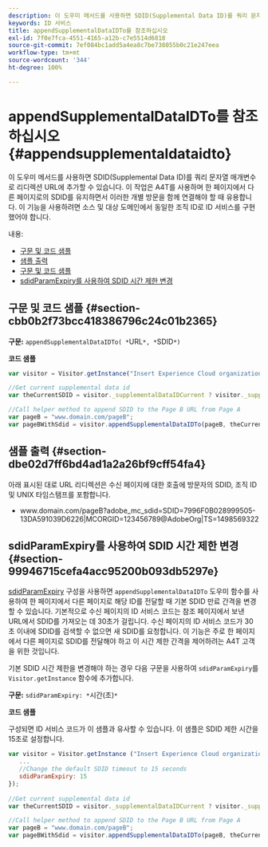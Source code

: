 ```yaml
---
description: 이 도우미 메서드를 사용하면 SDID(Supplemental Data ID)를 쿼리 문자열 매개변수로 리디렉션 URL에 추가할 수 있습니다. 이 작업은 A4T를 사용하며 한 페이지에서 다른 페이지로의 SDID를 유지하면서 이러한 개별 방문을 함께 연결해야 할 때 유용합니다. 이 기능을 사용하려면 소스 및 대상 도메인에서 동일한 조직 ID로 ID 서비스를 구현했어야 합니다.
keywords: ID 서비스
title: appendSupplementalDataIDTo를 참조하십시오
exl-id: 7f0e7fca-4551-4165-a12b-c7e5514d6818
source-git-commit: 7ef084bc1add5a4ea8c7be738055b0c21e247eea
workflow-type: tm+mt
source-wordcount: '344'
ht-degree: 100%

---
```


# appendSupplementalDataIDTo를 참조하십시오{#appendsupplementaldataidto}

이 도우미 메서드를 사용하면 SDID(Supplemental Data ID)를 쿼리 문자열 매개변수로 리디렉션 URL에 추가할 수 있습니다. 이 작업은 A4T를 사용하며 한 페이지에서 다른 페이지로의 SDID를 유지하면서 이러한 개별 방문을 함께 연결해야 할 때 유용합니다. 이 기능을 사용하려면 소스 및 대상 도메인에서 동일한 조직 ID로 ID 서비스를 구현했어야 합니다.

내용:

<ul class="simplelist"> 
 <li> <a href="../../library/get-set/appendsupplementaldataidto.md#section-cbb0b2f73bcc418386796c24c01b2365" format="dita" scope="local"> 구문 및 코드 샘플 </a> </li> 
 <li> <a href="../../library/get-set/appendsupplementaldataidto.md#section-dbe02d7ff6bd4ad1a2a26bf9cff54fa4" format="dita" scope="local"> 샘플 출력 </a> </li> 
 <li> <a href="../../library/get-set/appendsupplementaldataidto.md#section-cbb0b2f73bcc418386796c24c01b2365" format="dita" scope="local"> 구문 및 코드 샘플 </a> </li> 
 <li> <a href="../../library/get-set/appendsupplementaldataidto.md#section-99946715cefa4acc95200b093db5297e" format="dita" scope="local"> sdidParamExpiry를 사용하여 SDID 시간 제한 변경 </a> </li> 
</ul>

## 구문 및 코드 샘플 {#section-cbb0b2f73bcc418386796c24c01b2365}

**구문:** `appendSupplementalDataIDTo( *`URL`*, *`SDID`*)`

**코드 샘플**

```js
var visitor = Visitor.getInstance("Insert Experience Cloud organization ID here"); 

//Get current supplemental data id
var theCurrentSDID = visitor._supplementalDataIDCurrent ? visitor._supplementalDataIDCurrent : "";

//Call helper method to append SDID to the Page B URL from Page A 
var pageB = "www.domain.com/pageB"; 
var pageBWithSdid = visitor.appendSupplementalDataIDTo(pageB, theCurrentSDID));
```

## 샘플 출력 {#section-dbe02d7ff6bd4ad1a2a26bf9cff54fa4}

아래 표시된 대로 URL 리디렉션은 수신 페이지에 대한 호출에 방문자의 SDID, 조직 ID 및 UNIX 타임스탬프를 포함합니다.

<ul class="simplelist"> 
 <li> <span class="codeph"> www.domain.com/pageB?adobe_mc_sdid=SDID=7996F0B028999505-13DA591039D6226|MCORGID=123456789@AdobeOrg|TS=1498569322 </span> </li> 
</ul>

## sdidParamExpiry를 사용하여 SDID 시간 제한 변경 {#section-99946715cefa4acc95200b093db5297e}

[sdidParamExpiry](../../library/function-vars/sdidparamexpiry.md#reference-cef3fd03c43b4772b2422e220b40a458) 구성을 사용하면 `appendSupplementalDataIDTo` 도우미 함수를 사용하여 한 페이지에서 다른 페이지로 해당 ID를 전달할 때 기본 SDID 만료 간격을 변경할 수 있습니다. 기본적으로 수신 페이지의 ID 서비스 코드는 참조 페이지에서 보낸 URL에서 SDID를 가져오는 데 30초가 걸립니다. 수신 페이지의 ID 서비스 코드가 30 초 이내에 SDID를 검색할 수 없으면 새 SDID를 요청합니다. 이 기능은 주로 한 페이지에서 다른 페이지로 SDID를 전달해야 하고 이 시간 제한 간격을 제어하려는 A4T 고객을 위한 것입니다.

기본 SDID 시간 제한을 변경해야 하는 경우 다음 구문을 사용하여 `sdidParamExpiry`를 `Visitor.getInstance` 함수에 추가합니다.

**구문:** `sdidParamExpiry: *`시간(초)`*`

**코드 샘플**

구성되면 ID 서비스 코드가 이 샘플과 유사할 수 있습니다. 이 샘플은 SDID 제한 시간을 15초로 설정합니다.

```js
var visitor = Visitor.getInstance ("Insert Experience Cloud organization ID here",{ 
   ... 
   //Change the default SDID timeout to 15 seconds 
   sdidParamExpiry: 15 
}); 
 
//Get current supplemental data id
var theCurrentSDID = visitor._supplementalDataIDCurrent ? visitor._supplementalDataIDCurrent : "";

//Call helper method to append SDID to the Page B URL from Page A 
var pageB = "www.domain.com/pageB"; 
var pageBWithSdid = visitor.appendSupplementalDataIDTo(pageB, theCurrentSDID)); 
```
